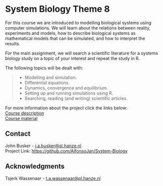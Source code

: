 # System Biology Theme 8

For this course we are introduced to modelling biological systems using computer simulations. We will learn about the relations between reality, experiments and models, how to describe biological systems as mathematical models that can be simulated, and how to interpret the results. 

For the main assignment, we will search a scientific literature for a systems biology study on a topic of your interest and repeat the study in R.

The following topics will be dealt with:
> * Modelling and simulation.
> * Differential equations.
> * Dynamics, convergence and equilibrium.
> * Setting up and running simulations using R.
> * Searching, reading (and writing) scientific articles.

For more information about the project click the links below:  
[Course description](https://github.com/MichielNoback/vakomschrijvingen_bioinformatica/blob/master/thema-08/praktijkopdracht08.md)  
[Course material](https://bioinf.nl/~fennaf/thema08/)

## Contact

John Busker - j.a.busker@st.hanze.nl  
Project Link: https://github.com/AlfonsoJan/System-Biology

## Acknowledgments

Tsjerk Wassenaar - t.a.wassenaar@pl.hanze.nl
